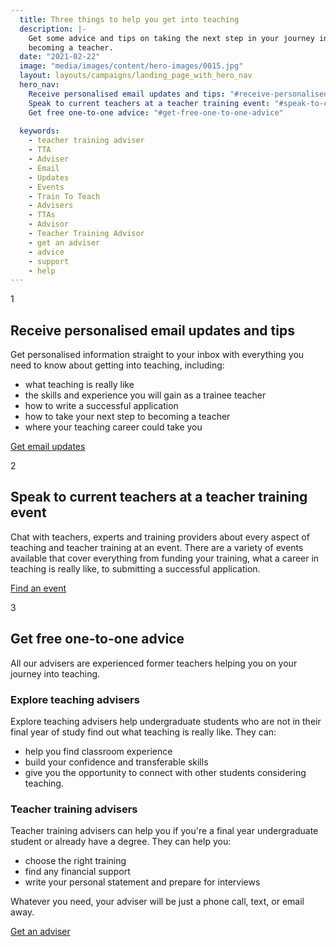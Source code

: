 ```yaml
---
  title: Three things to help you get into teaching
  description: |-
    Get some advice and tips on taking the next step in your journey into
    becoming a teacher.
  date: "2021-02-22"
  image: "media/images/content/hero-images/0015.jpg"
  layout: layouts/campaigns/landing_page_with_hero_nav
  hero_nav:
    Receive personalised email updates and tips: "#receive-personalised-email-updates-and-tips"
    Speak to current teachers at a teacher training event: "#speak-to-current-teachers-at-a-teaching-event"
    Get free one-to-one advice: "#get-free-one-to-one-advice"
    
  keywords:
    - teacher training adviser
    - TTA
    - Adviser
    - Email
    - Updates
    - Events
    - Train To Teach
    - Advisers
    - TTAs
    - Advisor
    - Teacher Training Advisor
    - get an adviser
    - advice
    - support
    - help
---
```


<div id="receive-personalised-email-updates-and-tips" class="numbered-heading">
  <span class="pink-number">1</span>
  <h2 class="heading-l">Receive personalised email updates and tips</h2>
</div>

Get personalised information straight to your inbox with everything you need to know about getting into teaching, including:

* what teaching is really like
* the skills and experience you will gain as a trainee teacher
* how to write a successful application
* how to take your next step to becoming a teacher
* where your teaching career could take you

<a class="button" href="/mailinglist/signup/name"><span>Get email updates</span></a>

<div id="speak-to-current-teachers-at-a-teaching-event" class="numbered-heading">
  <span class="pink-number">2</span>
  <h2 class="heading-l">Speak to current teachers at a teacher training event</h2>
</div>

Chat with teachers, experts and training providers about every aspect of teaching and teacher training at an event. There are a variety of events available that cover everything from funding your training, what a career in teaching is really like, to submitting a successful application.

<a class="button" href="/events"><span>Find an event</span></a>

<div id="get-free-one-to-one-advice" class="numbered-heading">
  <span class="pink-number">3</span>
  <h2 class="heading-l">Get free one-to-one advice</h2>
</div>

All our advisers are experienced former teachers helping you on your journey into teaching.

<h3 class="heading-3">Explore teaching advisers</h3>

Explore teaching advisers help undergraduate students who are not in their final year of study find out what teaching is really like. They can:

* help you find classroom experience
* build your confidence and transferable skills
* give you the opportunity to connect with other students considering teaching.

<h3 class="heading-3">Teacher training advisers</h3>

Teacher training advisers can help you if you're a final year undergraduate student or already have a degree. They can help you:

* choose the right training
* find any financial support
* write your personal statement and prepare for interviews

Whatever you need, your adviser will be just a phone call, text, or email away.

<a class="button" href="https://adviser-getintoteaching.education.gov.uk/"><span>Get an adviser</span></a>

